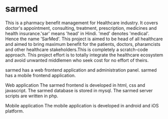 # sarmed
This is a pharmacy benefit management for Healthcare industry. It covers doctor's appointment, consulting, treatment, prescription, medicines and health insurance.'sar' means 'head' in Hindi. 'med' denotes 'medical'. Hence the name 'SarMed'. This project is aimed to be head of all healthcare and aimed to bring maximum benefit for the patients, doctors, pharamcists and other healthcare stakeholders.This is completely a scratch-code approach. This project effort is to totally integrate the healthcare ecosystem and avoid unwanted middlemen who seek cost for no effort of theirs.

sarmed has a web frontend application and administration panel. sarmed has a mobile frontend application.

Web application
The sarmed frontend is developed in html, css and javascript.
The sarmed database is stored in mysql.
The sarmed server scripts are written in php.

Mobile application
The mobile application is developed in android and iOS platform.





